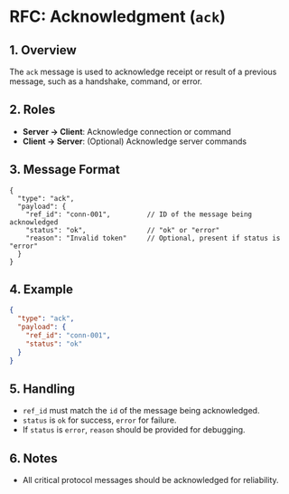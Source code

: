 
# RFC: Acknowledgment (`ack`)

## 1. Overview
The `ack` message is used to acknowledge receipt or result of a previous message, such as a handshake, command, or error.

## 2. Roles
- **Server → Client**: Acknowledge connection or command
- **Client → Server**: (Optional) Acknowledge server commands

## 3. Message Format

```jsonc
{
  "type": "ack",
  "payload": {
    "ref_id": "conn-001",         // ID of the message being acknowledged
    "status": "ok",               // "ok" or "error"
    "reason": "Invalid token"     // Optional, present if status is "error"
  }
}
```

## 4. Example

```json
{
  "type": "ack",
  "payload": {
    "ref_id": "conn-001",
    "status": "ok"
  }
}
```

## 5. Handling
- `ref_id` must match the `id` of the message being acknowledged.
- `status` is `ok` for success, `error` for failure.
- If `status` is `error`, `reason` should be provided for debugging.

## 6. Notes
- All critical protocol messages should be acknowledged for reliability.
